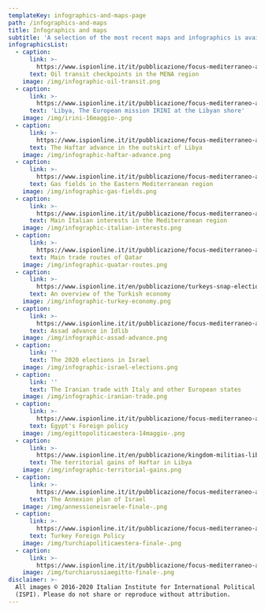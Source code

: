 ```yaml
---
templateKey: infographics-and-maps-page
path: /infographics-and-maps
title: Infographics and maps
subtitle: 'A selection of the most recent maps and infographics is available here:'
infographicsList:
  - caption:
      link: >-
        https://www.ispionline.it/it/pubblicazione/focus-mediterraneo-allargato-n11-24000
      text: Oil transit checkpoints in the MENA region
    image: /img/infographic-oil-transit.png
  - caption:
      link: >-
        https://www.ispionline.it/it/pubblicazione/focus-mediterraneo-allargato-n13-26235
      text: 'Libya, The European mission IRINI at the Libyan shore'
    image: /img/irini-16maggio-.png
  - caption:
      link: >-
        https://www.ispionline.it/it/pubblicazione/focus-mediterraneo-allargato-n11-24000
      text: The Haftar advance in the outskirt of Libya
    image: /img/infographic-haftar-advance.png
  - caption:
      link: >-
        https://www.ispionline.it/it/pubblicazione/focus-mediterraneo-allargato-n8-21317
      text: Gas fields in the Eastern Mediterranean region
    image: /img/infographic-gas-fields.png
  - caption:
      link: >-
        https://www.ispionline.it/it/pubblicazione/focus-mediterraneo-allargato-n7-20270
      text: Main Italian interests in the Mediterranean region
    image: /img/infographic-italian-interests.png
  - caption:
      link: >-
        https://www.ispionline.it/it/pubblicazione/focus-mediterraneo-allargato-n9-22353
      text: Main trade routes of Qatar
    image: /img/infographic-quatar-routes.png
  - caption:
      link: >-
        https://www.ispionline.it/en/pubblicazione/turkeys-snap-elections-continuity-or-change-20825
      text: An overview of the Turkish economy
    image: /img/infographic-turkey-economy.png
  - caption:
      link: >-
        https://www.ispionline.it/it/pubblicazione/focus-mediterraneo-allargato-n8-21317
      text: Assad advance in Idlib
    image: /img/infographic-assad-advance.png
  - caption:
      link: ''
      text: The 2020 elections in Israel
    image: /img/infographic-israel-elections.png
  - caption:
      link: ''
      text: The Iranian trade with Italy and other European states
    image: /img/infographic-iranian-trade.png
  - caption:
      link: >-
        https://www.ispionline.it/it/pubblicazione/focus-mediterraneo-allargato-n10-23201
      text: Egypt's Foreign policy
    image: /img/egittopoliticaestera-14maggio-.png
  - caption:
      link: >-
        https://www.ispionline.it/en/pubblicazione/kingdom-militias-libyas-second-war-post-qadhafi-succession-23121
      text: The territorial gains of Haftar in Libya
    image: /img/infographic-territorial-gains.png
  - caption:
      link: >-
        https://www.ispionline.it/it/pubblicazione/focus-mediterraneo-allargato-n14-27563
      text: The Annexion plan of Israel
    image: /img/annessioneisraele-finale-.png
  - caption:
      link: >-
        https://www.ispionline.it/it/pubblicazione/focus-mediterraneo-allargato-n14-27563
      text: Turkey Foreign Policy
    image: /img/turchiapoliticaestera-finale-.png
  - caption:
      link: >-
        https://www.ispionline.it/it/pubblicazione/focus-mediterraneo-allargato-n14-27563
    image: /img/turchiarussiaegitto-finale-.png
disclaimer: >-
  All images © 2016-2020 Italian Institute for International Political Studies
  (ISPI). Please do not share or reproduce without attribution.
---
```


